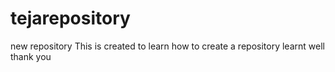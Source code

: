 # tejarepository
new repository
This is created to learn how to create a repository
learnt well
thank you
